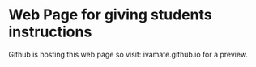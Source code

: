 # Web Page for giving students instructions
Github is hosting this web page so visit: ivamate.github.io for a preview.
